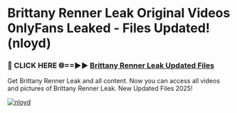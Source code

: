 # Brittany Renner Leak Original Videos 0nlyFans Leaked - Files Updated! (nloyd)

<h3>🔴 CLICK HERE 🌐==►► <a href="https://tinyurl.com/brd5kh86" rel="nofollow">Brittany Renner Leak Updated Files</a></h3>

Get Brittany Renner Leak and all content. Now you can access all videos and pictures of Brittany Renner Leak. New Updated Files 2025!

[![nloyd](https://i.imgur.com/K7sEzmb.gif)](https://tinyurl.com/brd5kh86)
